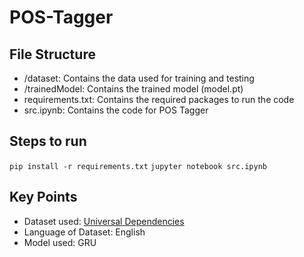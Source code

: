 # POS-Tagger

## File Structure

* /dataset: Contains the data used for training and testing
* /trainedModel: Contains the trained model (model.pt)
* requirements.txt: Contains the required packages to run the code
* src.ipynb: Contains the code for POS Tagger

## Steps to run
` pip install -r requirements.txt `
` jupyter notebook src.ipynb `

## Key Points

* Dataset used: [Universal Dependencies](https://universaldependencies.org/)
* Language of Dataset: English
* Model used: GRU
